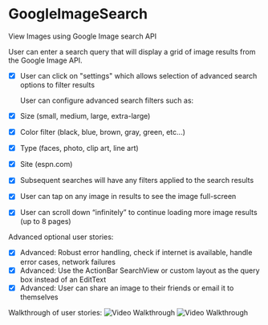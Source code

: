 # GoogleImageSearch
View Images using Google  Image search API 


User can enter a search query that will display a grid of image results from the Google Image API.

* [x] User can click on "settings" which allows selection of advanced search options to filter results

	User can configure advanced search filters such as:
* [x] Size (small, medium, large, extra-large)
* [x] Color filter (black, blue, brown, gray, green, etc...)
* [x] Type (faces, photo, clip art, line art)
* [x] Site (espn.com)
* [x] Subsequent searches will have any filters applied to the search results
* [x] User can tap on any image in results to see the image full-screen

* [x] User can scroll down “infinitely” to continue loading more image results (up to 8 pages)

Advanced optional user stories:

* [x] Advanced: Robust error handling, check if internet is available, handle error cases, network failures
* [x] Advanced: Use the ActionBar SearchView or custom layout as the query box instead of an EditText
* [x] Advanced: User can share an image to their friends or email it to themselves

Walkthrough of user stories:
![Video Walkthrough](GoogleImageSearch.gif)
![Video Walkthrough](GoogleImageSearch_2.gif)

